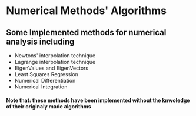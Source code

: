 # Numerical Methods' Algorithms
## Some Implemented methods for numerical analysis  including
* Newtons' interpolation technique
* Lagrange interpolation technique
* EigenValues and EigenVectors
* Least Squares Regression
* Numerical Differentiation
* Numerical Integration
#### Note that: these methods have been implemented without the knwoledge of their originaly made algorithms
